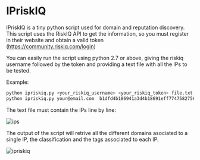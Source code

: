 # IPriskIQ
IPriskIQ is a tiny python script used for domain and reputation discovery.
This script uses the RiskIQ API to get the information, so you must register in their website and obtain a valid token (https://community.riskiq.com/login)

You can easily run the script using python 2.7 or above, giving the riskiq username followed by the token and providing a text file with all the IPs to be tested.

Example:
```sh
python ipriskiq.py <your_riskiq_username> <your_riskiq_token> file.txt
python ipriskiq.py your@email.com  b1dfd4b186941a3d4b18691eff7747582756d4b1869de120b3 ips.txt
```

The text file must contain the IPs line by line:

![ips](https://user-images.githubusercontent.com/36700364/100539880-c84dd200-3239-11eb-9152-db6b56584e94.png)


The output of the script will retrive all the different domains asociated to a single IP, the classification and the tags associated to each IP.

![ipriskiq](https://user-images.githubusercontent.com/36700364/100539798-20d09f80-3239-11eb-9177-0429cbc20fff.png)

